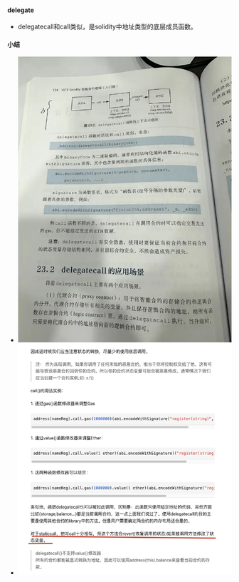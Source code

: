 #### delegate

- delegatecall和call类似，是solidity中地址类型的底层成员函数。


#### 小结
- ![delegatecall.jpg](..%2Fstatic%2Fdelegatecall.jpg)
- ![call_delegatecall_staticcall.jpg](..%2Fstatic%2Fcall_delegatecall_staticcall.jpg)